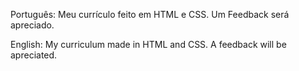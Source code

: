 Português:
Meu currículo feito em HTML e CSS. Um Feedback será apreciado.

English:
My curriculum made in HTML and CSS. A feedback will be apreciated.


